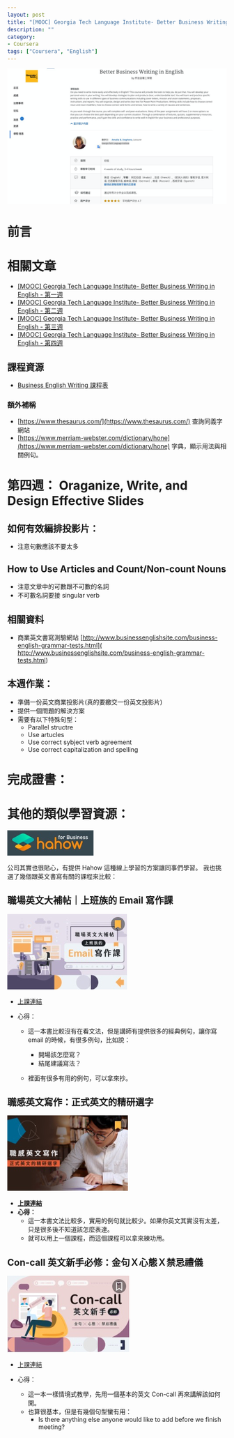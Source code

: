 ```yaml
---
layout: post
title: "[MOOC] Georgia Tech Language Institute- Better Business Writing in English - 第四週"
description: ""
category: 
- Coursera
tags: ["Coursera", "English"]
---
```


![image-20220128163717165](../images/2021/image-20220128163717165.png)

# 前言





# 相關文章

- [[MOOC] Georgia Tech Language Institute- Better Business Writing in English - 第一週](https://www.evanlin.com/moocs-eng-writing-1/)
- [[MOOC] Georgia Tech Language Institute- Better Business Writing in English - 第二週](https://www.evanlin.com/moocs-eng-writing-2/)
- [[MOOC] Georgia Tech Language Institute- Better Business Writing in English - 第三週](https://www.evanlin.com/moocs-eng-writing-3/)
- [[MOOC] Georgia Tech Language Institute- Better Business Writing in English - 第四週](https://www.evanlin.com/moocs-eng-writing-4/)

## 課程資源

- [Business English Writing 課程表](https://www.coursera.org/learn/business-writing-english/home/info)

### 額外補稱

- [https://www.thesaurus.com/](https://www.thesaurus.com/)  查詢同義字網站
- [https://www.merriam-webster.com/dictionary/hone](https://www.merriam-webster.com/dictionary/hone) 字典，顯示用法與相關例句。

# 第四週： Oraganize, Write, and Design Effective Slides

## 如何有效編排投影片：

- 注意句數應該不要太多

## How to Use Articles and Count/Non-count Nouns

- 注意文章中的可數跟不可數的名詞
- 不可數名詞要接 singular verb 

## 相關資料

- 商業英文書寫測驗網站 [http://www.businessenglishsite.com/business-english-grammar-tests.html]( http://www.businessenglishsite.com/business-english-grammar-tests.html)

  

## 本週作業： 

- 準備一份英文商業投影片(真的要繳交一份英文投影片)
- 提供一個問題的解決方案
- 需要有以下特殊句型：
  - Parallel structre
  - Use artucles 
  - Use correct sybject verb agreement 
  - Use correct capitalization and spelling


# 完成證書：



# 其他的類似學習資源：

![image-20220306194153471](../images/2021/image-20220306194153471.png)

公司其實也很貼心，有提供 Hahow  這種線上學習的方案讓同事們學習。 我也挑選了幾個跟英文書寫有關的課程來比較：

## 職場英文大補帖｜上班族的 Email 寫作課

![image-20220306194217770](../images/2021/image-20220306194217770.png)

- [上課連結](https://linecorp.business.hahow.in/courses/t6T3TDMKPJt83B7AB2UeqQ)

- 心得：

  - 這一本書比較沒有在看文法，但是講師有提供很多的經典例句，讓你寫 email 的時候，有很多例句，比如說：

    - 開場該怎麼寫？
    - 結尾建議寫法？

  - 裡面有很多有用的例句，可以拿來抄。

    

## 職感英文寫作：正式英文的精研選字

![image-20220306194228606](../images/2021/image-20220306194228606.png)

- **[上課連結](https://linecorp.business.hahow.in/courses/t6T3TDMKPJt83B7AB2UeqQ)**
- **心得：**
  - 這一本書文法比較多，實用的例句就比較少。如果你英文其實沒有太差，只是很多後不知道該怎麼表達。
  - 就可以用上一個課程，而這個課程可以拿來練功用。

## Con-call 英文新手必修：金句Ｘ心態Ｘ禁忌禮儀

![image-20220306194242101](../images/2021/image-20220306194242101.png)

- [上課連結](https://linecorp.business.hahow.in/courses/OR5resmYvEFq2jtnHv9p4Q)

- 心得：

  - 這一本一樣情境式教學，先用一個基本的英文 Con-call 再來講解該如何開。
  - 也算很基本，但是有幾個句型蠻有用：
    - Is there anything else anyone would like to add before we finish meeting?

  
